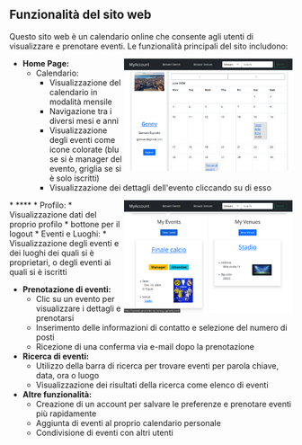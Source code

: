 ## Funzionalità del sito web

Questo sito web è un calendario online che consente agli utenti di visualizzare e prenotare eventi. Le funzionalità principali del sito includono:

<img align="right" src="readme_imgs/home.png" alt="My Image"  width="300">

* **Home Page:**
   * Calendario:
       * Visualizzazione del calendario in modalità mensile
       * Navigazione tra i diversi mesi e anni
       * Visualizzazione degli eventi come icone colorate (blu se si è manager del evento, griglia se si è solo iscritti)
       * Visualizzazione dei dettagli dell'evento cliccando su di esso
<img align="right" src="readme_imgs/home.1.png" alt="My Image"  width="300">
* ****
   * Profilo:
       * Visualizzazione dati del proprio profilo
       * bottone per il logout
   * Eventi e Luoghi:
       * Visualizzazione degli eventi e dei luoghi dei quali si è proprietari, o degli eventi ai quali si è iscritti
   
* **Prenotazione di eventi:**
    * Clic su un evento per visualizzare i dettagli e prenotarsi
    * Inserimento delle informazioni di contatto e selezione del numero di posti
    * Ricezione di una conferma via e-mail dopo la prenotazione
* **Ricerca di eventi:**
    * Utilizzo della barra di ricerca per trovare eventi per parola chiave, data, ora o luogo
    * Visualizzazione dei risultati della ricerca come elenco di eventi
* **Altre funzionalità:**
    * Creazione di un account per salvare le preferenze e prenotare eventi più rapidamente
    * Aggiunta di eventi al proprio calendario personale
    * Condivisione di eventi con altri utenti

